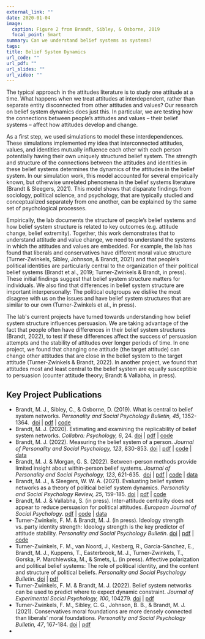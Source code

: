 ```yaml
---
external_link: ""
date: 2020-01-04
image:
  caption: Figure 2 from Brandt, Sibley, & Osborne, 2019
  focal_point: Smart
summary: Can we understand belief systems as systems?
tags:
title: Belief System Dynamics
url_code: ""
url_pdf: ""
url_slides: ""
url_video: ""
---
```


The typical approach in the attitudes literature is to study one attitude at a time. What happens when we treat attitudes at interdependent, rather than separate entity disconnected from other attitudes and values? Our research on belief system dynamics does just this. In particular, we are testing how the connections between people’s attitudes and values – their belief systems – affect how attitudes develop and change. 

As a first step, we used simulations to model these interdependences. These simulations implemented my idea that interconnected attitudes, values, and identities mutually influence each other with each person potentially having their own uniquely structured belief system. The strength and structure of the connections between the attitudes and identities in these belief systems determines the dynamics of the attitudes in the belief system. In our simulation work, this model accounted for several empirically known, but otherwise unrelated phenomena in the belief systems literature (Brandt & Sleegers, 2021). This model shows that disparate findings from sociology, political science, and psychology, that are typically studied and conceptualized separately from one another, can be explained by the same set of psychological processes.  

Empirically, the lab documents the structure of people’s belief systems and how belief system structure is related to key outcomes (e.g. attitude change, belief extremity). Together, this work demonstrates that to understand attitude and value change, we need to understand the systems in which the attitudes and values are embedded. For example, the lab has found that liberals and conservatives have different moral value structure (Turner-Zwinkels, Sibley, Johnson, & Brandt, 2021) and that people’s political identities are particularly central to the organization of their political belief systems (Brandt et al., 2019; Turner-Zwinkels & Brandt, in press). These initial findings suggest that belief system structure matters for individuals. We also find that differences in belief system structure are important interpersonally: The political outgroups we dislike the most disagree with us on the issues and have belief system structures that are similar to our own (Turner-Zwinkels et al., in press).

The lab's current projects have turned towards understanding how belief system structure influences persuasion. We are taking advantage of the fact that people often have differences in their belief system structures (Brandt, 2022), to test if these differences affect the success of persuasion attempts and the stability of attitudes over longer periods of time. In one project, we found that changing one attitude (the target attitude) can change other attitudes that are close in the belief system to the target attitude (Turner-Zwinkels & Brandt, 2022). In another project, we found that attitudes most and least central to the belief system are equally susceptible to persuasion (counter attitude theory; Brandt & Vallabha, in press).


## Key Project Publications

<ul>
<li>
Brandt, M. J., Sibley, C., & Osborne, D. (2019). What is central to
belief system networks. <i>Personality and Social Psychology Bulletin,
45</i>, 1352-1364. 
<a href="https://doi.org/10.1177/0146167218824354">doi</a> |
<a href="https://osf.io/6kgp5/">pdf</a> |
<a href="https://osf.io/mj5nh/">code</a>
<li>
Brandt, M. J. (2020). Estimating and examining the replicability of
belief system networks. <i>Collabra: Psychology, 6</i>, 24.
<a href="https://doi.org/10.1525/collabra.312">doi</a> |
<a href="https://osf.io/53uts/">pdf</a> |
<a href="https://osf.io/csx2g/">code</a>
<li>
Brandt, M. J. (2022). Measuring the belief system of a person.
<i>Journal of Personality and Social Psychology, 123</i>, 830-853.
<a href="https://doi.org/10.1037/pspp0000416">doi</a> |
<a href="https://osf.io/bxd7m/">pdf</a> |
<a href="https://osf.io/u9bew/?view_only=5d0bbefcb9434147a8c953f06cfc41dd">code</a>
|
<a href="https://osf.io/u9bew/?view_only=5d0bbefcb9434147a8c953f06cfc41dd">data</a>
<li>
Brandt, M. J. & Morgan, G. S. (2022). Between-person methods provide
limited insight about within-person belief systems. <i>Journal of
Personality and Social Psychology, 123</i>, 621-635. 
<a href="https://doi.org/10.1037/pspp0000404">doi</a> |
<a href="https://osf.io/4yg7t/">pdf</a> |
<a href="https://osf.io/htc8a/">code</a> |
<a href="https://osf.io/htc8a/">data</a>
<li>
Brandt, M. J., & Sleegers, W. W. A. (2021). Evaluating belief system
networks as a theory of political belief system dynamics. <i>Personality
and Social Psychology Review, 25</i>, 159-185.
<a href="https://doi.org/10.1177%2F1088868321993751">doi</a> |
<a href="https://osf.io/q5y9c/">pdf</a> |
<a href="https://osf.io/aswy8/">code</a>
<li>
Brandt, M. J. & Vallabha, S. (in press). Inter-attitude centrality does
not appear to reduce persuasion for political attitudes. <i>European
Journal of Social Psychology</i>. <a href="https://osf.io/cqkvt">pdf</a>
| <a href="https://osf.io/64zad/">code</a> |
<a href="https://osf.io/64zad/">data</a>
<li>
Turner-Zwinkels, F. M. & Brandt, M. J. (in press). Ideology strength
vs. party identity strength: Ideology strength is the key predictor of
attitude stability. <i>Personality and Social Psychology Bulletin</i>.
<a href="https://doi.org/10.1177/01461672231189015">doi</a> |
<a href="https://osf.io/et73p">pdf</a> |
<a href="https://osf.io/gbvyk/?view_only=fc7b3022d9f0401cadac524c1dc44ad1">code</a>
<li>
Turner-Zwinkels, F. M., van Noord, J., Kesberg, R., Garcia-Sánchez, E.,
Brandt, M. J., Kuppens, T., Easterbrook, M. J., Turner-Zwinkels, T.,
Gorska, P. Marchlewska, M., & Smets, L. (in press). Affective
polarization and political belief systems: The role of political
identity, and the content and structure of political beliefs.
<i>Personality and Social Psychology Bulletin</i>.
<a href="https://doi.org/10.1177/01461672231183935">doi</a> |
<a href="https://osf.io/he2ay">pdf</a>
<li>
Turner-Zwinkels, F. M. & Brandt, M. J. (2022). Belief system networks
can be used to predict where to expect dynamic constraint. <i>Journal of
Experimental Social Psychology, 100</i>, 104279.
<a href="https://doi.org/10.1016/j.jesp.2021.104279">doi</a> |
<a href="https://osf.io/s2hdc/">pdf</a>
<li>
Turner-Zwinkels, F. M., Sibley, C. G., Johnson, B. B., & Brandt, M. J.
(2021). Conservatives moral foundations are more densely connected than
liberals’ moral foundations. <i>Personality and Social Psychology
Bulletin, 47</i>, 167-184.
<a href="https://doi.org/10.1177%2F0146167220916070">doi</a> |
<a href="https://osf.io/m4kzy/">pdf</a>
<li>
</ul>
